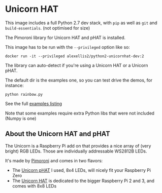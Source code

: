 Unicorn HAT
================================================

This image includes a full Python 2.7 dev stack, with `pip` as well as `git` and `build-essentials`. (not optimised for size)

The Pimoroni library for Unicorn HAT and pHAT is installed.

This image has to be run with the `--privileged` option like so:

    docker run -it --privileged alexellis2/python2-unicornhat-dev:2 

The library can auto-detect if you're using a Unicorn HAT or a Unicorn pHAT.

The default dir is the examples one, so you can test drive the demos, for instance:

	python rainbow.py
	
See the full [examples listing](https://github.com/pimoroni/unicorn-hat/tree/master/examples)

Note that some examples require extra Python libs that were not included (Numpy is one)
	
About the Unicorn HAT and pHAT
------------------------------
The Unicorn is a Raspberry Pi add on that provides a nice array of (very bright) RGB LEDs.
Those are individually addressable WS2812B LEDs.

It's made by [Pimoroni](https://shop.pimoroni.com) and comes in two flavors:

* The [Unicorn pHAT](http://shop.pimoroni.com/products/unicorn-phat) I used, 8x4 LEDs, will nicely fit your Raspberry Pi Zero
* The [Unicorn HAT](http://shop.pimoroni.com/products/unicorn-hat) is dedicated to the bigger Raspberry Pi 2 and 3, and comes with 8x8 LEDs
